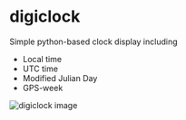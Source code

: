 # digiclock

Simple python-based clock display including

* Local time
* UTC time
* Modified Julian Day
* GPS-week

![digiclock image](https://github.com/aewallin/digiclock/blob/master/digiclock_2018-01-08.png)
